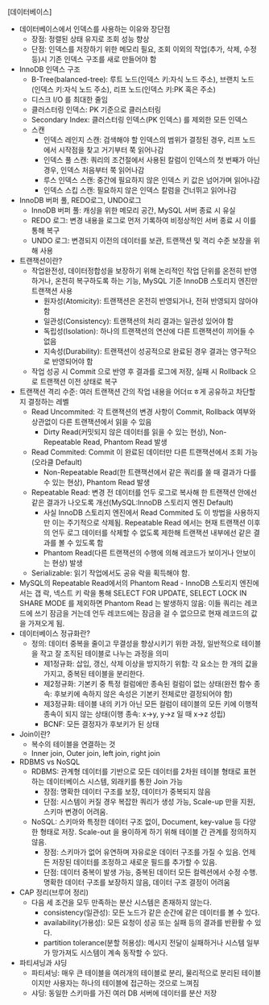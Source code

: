 [데이터베이스]
- 데이터베이스에서 인덱스를 사용하는 이유와 장단점
    - 장점: 정렬된 상태 유지로 조회 성능 향상
    - 단점: 인덱스를 저장하기 위한 메모리 필요, 조회 이외의 작업(추가, 삭제, 수정 등)시 기존 인덱스 구조를 새로 만들어야 함
- InnoDB 인덱스 구조
    - B-Tree(balanced-tree): 루트 노드(인덱스 키:자식 노드 주소), 브랜치 노드(인덱스 키:자식 노드 주소), 리프 노드(인덱스 키:PK 혹은 주소)
    - 디스크 I/O 를 최대한 줄임
    - 클러스터링 인덱스: PK 기준으로 클러스터링
    - Secondary Index: 클러스터링 인덱스(PK 인덱스) 를 제외한 모든 인덱스
    - 스캔
        - 인덱스 레인지 스캔: 검색해야 할 인덱스의 범위가 결정된 경우, 리프 노드에서 시작점을 찾고 거기부터 쭉 읽어나감
        - 인덱스 풀 스캔: 쿼리의 조건절에서 사용된 칼럼이 인덱스의 첫 번째가 아닌 경우, 인덱스 처음부터 쭉 읽어나감
        - 루스 인덱스 스캔: 중간에 필요하지 않은 인덱스 키 값은 넘어가며 읽어나감
        - 인덱스 스킵 스캔: 필요하지 않은 인덱스 칼럼을 건너뛰고 읽어나감
- InnoDB 버퍼 풀, REDO로그, UNDO로그
    - InnoDB 버퍼 풀: 캐싱을 위한 메모리 공간, MySQL 서버 종료 시 유실
    - REDO 로그: 변경 내용을 로그로 먼저 기록하여 비정상적인 서버 종료 시 이를 통해 복구
    - UNDO 로그: 변경되지 이전의 데이터를 보관, 트랜잭션 및 격리 수준 보장을 위해 사용
- 트랜잭션이란?
    - 작업완전성, 데이터정합성을 보장하기 위해 논리적인 작업 단위를 온전히 반영하거나, 온전히 복구하도록 하는 기능, MySQL 기준 InnoDB 스토리지 엔진만 트랜잭션 사용
        - 원자성(Atomicity): 트랜잭션은 온전히 반영되거나, 전혀 반영되지 않아야 함
        - 일관성(Consistency): 트랜잭션의 처리 결과는 일관성 있어야 함
        - 독립성(Isolation): 하나의 트랜잭션의 연산에 다른 트랜잭션이 끼어들 수 없음
        - 지속성(Durability): 트랜잭션이 성공적으로 완료된 경우 결과는 영구적으로 반영되어야 함
    - 작업 성공 시 Commit 으로 반영 후 결과를 로그에 저장, 실패 시 Rollback 으로 트랜잭션 이전 상태로 복구
- 트랜잭션 격리 수준: 여러 트랜잭션 간의 작업 내용을 어더ㄸㅎ게 공유하고 차단할 지 결정하는 레벨
    - Read Uncommited: 각 트랜잭션의 변경 사항이 Commit, Rollback 여부와 상관없이 다른 트랜잭션에서 읽을 수 있음
        - Dirty Read(커밋되지 않은 데이터를 읽을 수 있는 현상), Non-Repeatable Read, Phantom Read 발생
    - Read Commited: Commit 이 완료된 데이터만 다른 트랜잭션에서 조회 가능(오라클 Default)
        - Non-Repeatable Read(한 트랜잭션에서 같은 쿼리를 쏠 때 결과가 다를 수 있는 현상), Phantom Read 발생
    - Repeatable Read: 변경 전 데이터를 언두 로그로 복사해 한 트랜잭션 안에선 같은 결과가 나오도록 개선(MySQL:InnoDB 스토리지 엔진 Default)
        - 사실 InnoDB 스토리지 엔진에서 Read Commited 도 이 방법을 사용하지만 이는 주기적으로 삭제됨. Repeatable Read 에서는 현재 트랜잭션 이후의 언두 로그 데이터를 삭제할 수 없도록 제한해 트랜잭션 내부에선 같은 결과를 볼 수 있도록 함
        - Phantom Read(다른 트랜잭션의 수행에 의해 레코드가 보이거나 안보이는 현상) 발생
    - Serializable: 읽기 작업에서도 공유 락을 획득해야 함. 
- MySQL의 Repeatable Read에서의 Phantom Read
      - InnoDB 스토리지 엔진에서는 갭 락, 넥스트 키 락을 통해 SELECT FOR UPDATE, SELECT LOCK IN SHARE MODE 를 제외하면 Phantom Read 는 발생하지 않음: 이들 쿼리는 레코드에 쓰기 잠금을 거는데 언두 레코드에는 잠금을 걸 수 없으므로 현재 레코드의 값을 가져오게 됨.
- 데이터베이스 정규화란?
    - 정의: 데이터 중복을 줄이고 무결성을 향상시키기 위한 과정, 일반적으로 테이블을 작고 잘 조직된 테이블로 나누는 과정을 의미
        - 제1정규화: 삽입, 갱신, 삭제 이상을 방지하기 위함: 각 요소는 한 개의 값을 가지고, 중복된 테이블을 분리한다.
        - 제2정규화: 기본키 중 특정 컬럼에만 종속된 컬럼이 없는 상태(완전 함수 종속: 후보키에 속하지 않은 속성은 기본키 전체로만 결정되어야 함)
        - 제3정규화: 테이블 내의 키가 아닌 모든 컬럼이 테이블의 모든 키에 이행적 종속이 되지 않는 상태(이행 종속: x->y, y->z 일 때 x->z 성립)
        - BCNF: 모든 결정자가 후보키가 된 상태
- Join이란?
    - 복수의 테이블을 연결하는 것
    - Inner join, Outer join, left join, right join
- RDBMS vs NoSQL
    - RDBMS: 관계형 데이터를 기반으로 모든 데이터를 2차원 테이블 형태로 표현하는 데이터베이스 시스템, 외래키를 통한 Join 가능
        - 장점: 명확한 데이터 구조를 보장, 데이터가 중복되지 않음
        - 단점: 시스템이 커질 경우 복잡한 쿼리가 생성 가능, Scale-up 만을 지원, 스키마 변경이 어려움.
    - NoSQL: 스키마와 특정한 데이터 구조 없이, Document, key-value 등 다양한 형태로 저장. Scale-out 을 용이하게 하기 위해 테이블 간 관계를 정의하지 않음. 
        - 장점: 스키마가 없어 유연하며 자유로운 데이터 구조를 가질 수 있음. 언제든 저장된 데이터를 조정하고 새로운 필드를 추가할 수 있음.
        - 단점: 데이터 중복이 발생 가능, 중복된 데이터 모든 컬렉션에서 수정 수행. 명확한 데이터 구조를 보장하지 않음, 데이터 구조 결정이 어려움
- CAP 정리(브루어 정리)
    - 다음 세 조건을 모두 만족하는 분산 시스템은 존재하지 않는다.
        - consistency(일관성): 모든 노드가 같은 순간에 같은 데이터를 볼 수 있다.
        - availability(가용성): 모든 요청이 성공 또는 실패 등의 결과를 반환활 수 있다.
        - partition tolerance(분할 허용성): 메시지 전달이 실패하거나 시스템 일부가 망가져도 시스템이 계속 동작할 수 있다.
- 파티셔닝과 샤딩
    - 파티셔닝: 매우 큰 테이블을 여러개의 테이블로 분리, 물리적으로 분리된 테이블이지만 사용자는 하나의 테이블에 접근하는 것으로 느껴짐
    - 샤딩: 동일한 스키마를 가진 여러 DB 서버에 데이터를 분산 저장